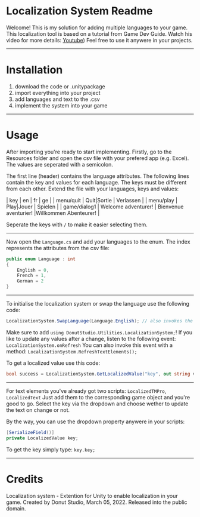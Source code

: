 # Localization System Readme
Welcome!
This is my solution for adding multiple languages to your game.
This localization tool is based on a tutorial from Game Dev Guide. Watch his video for
more details: [Youtube](https://www.youtube.com/watch?v=c-dzg4M20wY))
Feel free to use it anywere in your projects.

***
# Installation
1. download the code or .unitypackage
2. import everything into your project
3. add languages and text to the .csv
4. implement the system into your game

***
# Usage
After importing you're ready to start implementing.
Firstly, go to the Resources folder and open the csv file with your prefered app (e.g. Excel). 
The values are seperated with a semicolon.

The first line (header) contains the language attributes.
The following lines contain the key and values for each language.
The keys must be different from each other.
Extend the file with your languages, keys and values:

| key | en | fr | ge |
| menu/quit | Quit|Sortie | Verlassen |
| menu/play | Play|Jouer | Spielen |
| game/dialog1 | Welcome adventurer! | Bienvenue aventurier! |Willkommen Abenteurer! |

Seperate the keys with `/` to make it easier selecting them.

---
Now open the `Language.cs` and add your languages to the enum. 
The index represents the attributes from the csv file:

```csharp
public enum Language : int
{
    English = 0,
    French = 1,
    German = 2
}
```

---
To initialise the localization system or swap the language use the following code:

```csharp
LocalizationSystem.SwapLanguage(Language.English); // also invokes the onRefresh event
```
Make sure to add `using DonutStudio.Utilities.LocalizationSystem;`!
If you like to update any values after a change, listen to the following event: `LocalizationSystem.onRefresh`
You can also invoke this event with a method: `LocalizationSystem.RefreshTextElements();`


To get a localized value use this code:
```csharp
bool success = LocalizationSystem.GetLocalizedValue("key", out string value);
```

---
For text elements you've already got two scripts: `LocalizedTMPro`, `LocalizedText`
Just add them to the corresponding game object and you're good to go.
Select the key via the dropdown and choose wether to update the text on change or not.

By the way, you can use the dropdown property anywere in your scripts:

```csharp
[SerializeField()]
private LocalizedValue key;
```
To get the key simply type: `key.key;`

***
# Credits
Localization system - Extention for Unity to enable localization in your game.
Created by Donut Studio, March 05, 2022.
Released into the public domain.